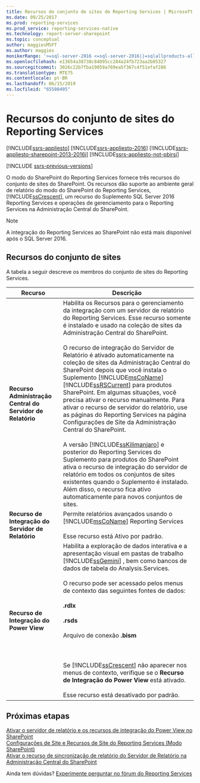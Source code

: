 ```yaml
---
title: Recursos do conjunto de sites do Reporting Services | Microsoft Docs
ms.date: 09/25/2017
ms.prod: reporting-services
ms.prod_service: reporting-services-native
ms.technology: report-server-sharepoint
ms.topic: conceptual
author: maggiesMSFT
ms.author: maggies
monikerRange: '>=sql-server-2016 <=sql-server-2016||=sqlallproducts-allversions'
ms.openlocfilehash: e13654a38738c84095cc284a24fb723aa2b05327
ms.sourcegitcommit: 3026c22b7fba19059a769ea5f367c4f51efaf286
ms.translationtype: MTE75
ms.contentlocale: pt-BR
ms.lasthandoff: 06/15/2019
ms.locfileid: "65580495"
---
```

# <a name="reporting-services-site-collection-features"></a>Recursos do conjunto de sites do Reporting Services

[!INCLUDE[ssrs-appliesto](../../includes/ssrs-appliesto.md)] [!INCLUDE[ssrs-appliesto-2016](../../includes/ssrs-appliesto-2016.md)] [!INCLUDE[ssrs-appliesto-sharepoint-2013-2016i](../../includes/ssrs-appliesto-sharepoint-2013-2016.md)] [!INCLUDE[ssrs-appliesto-not-pbirsi](../../includes/ssrs-appliesto-not-pbirs.md)]

[!INCLUDE [ssrs-previous-versions](../../includes/ssrs-previous-versions.md)]

O modo do SharePoint do Reporting Services fornece três recursos do conjunto de sites do SharePoint. Os recursos dão suporte ao ambiente geral de relatório do modo do SharePoint do Reporting Services, [!INCLUDE[ssCrescent](../../includes/sscrescent-md.md)], um recurso do Suplemento SQL Server 2016 Reporting Services e operações de gerenciamento para o Reporting Services na Administração Central do SharePoint.

> [!NOTE]
> A integração do Reporting Services ao SharePoint não está mais disponível após o SQL Server 2016.
  
## <a name="site-collection-features"></a>Recursos do conjunto de sites

 A tabela a seguir descreve os membros do conjunto de sites do Reporting Services.  
  
|Recurso|Descrição|  
|-------------|-----------------|  
|**Recurso Administração Central do Servidor de Relatório**|Habilita os Recursos para o gerenciamento da integração com um servidor de relatório do Reporting Services. Esse recurso somente é instalado e usado na coleção de sites da Administração Central do SharePoint.<br /><br /> O recurso de integração do Servidor de Relatório é ativado automaticamente na coleção de sites da Administração Central do SharePoint depois que você instala o Suplemento [!INCLUDE[msCoName](../../includes/msconame-md.md)] [!INCLUDE[ssRSCurrent](../../includes/ssrscurrent-md.md)] para produtos SharePoint. Em algumas situações, você precisa ativar o recurso manualmente. Para ativar o recurso de servidor do relatório, use as páginas do Reporting Services na página Configurações de Site da Administração Central do SharePoint.<br /><br /> A versão [!INCLUDE[ssKilimanjaro](../../includes/sskilimanjaro-md.md)] e posterior do Reporting Services do Suplemento para produtos do SharePoint ativa o recurso de integração do servidor de relatório em todos os conjuntos de sites existentes quando o Suplemento é instalado. Além disso, o recurso fica ativo automaticamente para novos conjuntos de sites.|  
|**Recurso de Integração do Servidor de Relatório**|Permite relatórios avançados usando o [!INCLUDE[msCoName](../../includes/msconame-md.md)] Reporting Services<br /><br /> Esse recurso está Ativo por padrão.|  
|**Recurso de Integração do Power View**|Habilita a exploração de dados interativa e a apresentação visual em pastas de trabalho [!INCLUDE[ssGemini](../../includes/ssgemini-md.md)] , bem como bancos de dados de tabela do Analysis.Services.<br /><br /> O recurso pode ser acessado pelos menus de contexto das seguintes fontes de dados:<br /><br /> **.rdlx**<br /><br /> **.rsds**<br /><br /> Arquivo de conexão **.bism**<br /><br /> <br /><br /> Se [!INCLUDE[ssCrescent](../../includes/sscrescent-md.md)] não aparecer nos menus de contexto, verifique se o **Recurso de Integração do Power View** está ativado.<br /><br /> Esse recurso está desativado por padrão.|  

## <a name="next-steps"></a>Próximas etapas

[Ativar o servidor de relatório e os recursos de integração do Power View no SharePoint](../../reporting-services/report-server-sharepoint/site-collection-features-report-server-and-power-view.md)   
[Configurações de Site e Recursos de Site do Reporting Services &#40;Modo SharePoint&#41;](../../reporting-services/report-server-sharepoint/site-settings-and-features-reporting-services.md)   
[Ativar o recurso de sincronização de relatório do Servidor de Relatório na Administração Central do SharePoint](../../reporting-services/report-server-sharepoint/activate-the-report-server-file-sync-feature-in-sharepoint-ca.md)  

Ainda tem dúvidas? [Experimente perguntar no fórum do Reporting Services](https://go.microsoft.com/fwlink/?LinkId=620231)

